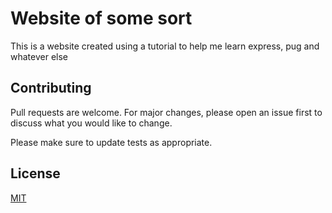 # Website of some sort

This is a website created using a tutorial to help me learn express, pug and whatever else

## Contributing
Pull requests are welcome. For major changes, please open an issue first to discuss what you would like to change.

Please make sure to update tests as appropriate.

## License
[MIT](https://choosealicense.com/licenses/mit/)
